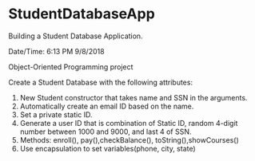 # StudentDatabaseApp
Building a Student Database Application.

Date/Time: 6:13 PM 9/8/2018

Object-Oriented Programming project

Create a Student Database with the following attributes:

1. New Student constructor that takes name and SSN in the arguments.
2. Automatically create an email ID based on the name.
3. Set a private static ID.
4. Generate a user ID that is combination of Static ID, random 4-digit number between 1000 and 9000, and last 4 of SSN.
5. Methods: enroll(), pay(),checkBalance(), toString(),showCourses()
6. Use encapsulation to set variables(phone, city, state)
